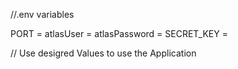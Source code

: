 //.env variables

PORT =
atlasUser =
atlasPassword =
SECRET_KEY =

// Use desigred Values to use the Application
